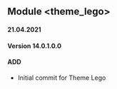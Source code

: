 ## Module <theme_lego>

#### 21.04.2021
#### Version 14.0.1.0.0
#### ADD
- Initial commit for Theme Lego